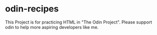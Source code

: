 # odin-recipes

This Project is for practicing HTML in "The Odin Project".
Please support odin to help more aspiring developers like me.

